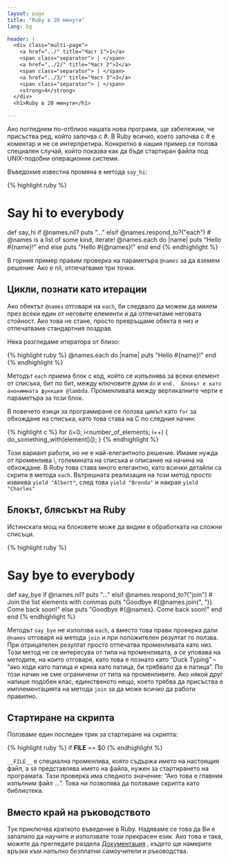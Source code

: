 ```yaml
---
layout: page
title: "Ruby в 20 минути"
lang: bg

header: |
  <div class="multi-page">
    <a href="../" title="Част 1">1</a>
    <span class="separator"> | </span>
    <a href="../2/" title="Част 2">2</a>
    <span class="separator"> | </span>
    <a href="../3/" title="Част 3">3</a>
    <span class="separator"> | </span>
    <strong>4</strong>
  </div>
  <h1>Ruby в 20 минути</h1>

---
```


Ако погледнем по-отблизо нашата нова програма, ще забележим, че
присъства ред, който започва с #. В Ruby всичко, което започва с # е
коментар и не се интерпретира. Конкретно в нашия пример се ползва
специален случай, който показва как да бъде стартиран файла под
UNIX-подобни операционни системи.

Въведохме известна промяна в метода `say_hi`\:

{% highlight ruby %}
# Say hi to everybody
def say_hi
  if @names.nil?
    puts "..."
  elsif @names.respond_to?("each")
    # @names is a list of some kind, iterate!
    @names.each do |name|
      puts "Hello #{name}!"
    end
  else
    puts "Hello #{@names}!"
  end
end
{% endhighlight %}

В горния пример правим проверка на параметъра `@names` за да вземем
решение. Ако е nil, отпечатваме три точки.

## Цикли, познати като итерации

Ако обектът `@names` отговаря на `each`, би следвало да можем да минем
през всеки един от неговите елементи и да отпечатаме неговата стойност.
Ако това не стане, просто превръщаме обекта в низ и отпечатваме
стандартния поздрав.

Нека разгледаме итератора от близо:

{% highlight ruby %}
@names.each do |name|
  puts "Hello #{name}!"
end
{% endhighlight %}

Методът `each` приема блок с код, който се изпълнява за всеки елемент от
списъка, бит по бит, между ключовите думи `do` и `end.  Блокът е като
анонимната функция @lambda`. Променливата между вертикалните черти е
параметъра за този блок.

В повечето езици за програмиране се ползва цикъл като `for` за обхождане
на списъка, като това става на C по следния начин:

{% highlight c %}
for (i=0; i<number_of_elements; i++)
{
  do_something_with(element[i]);
}
{% endhighlight %}

Този вариант работи, но не е най-елегантното решение. Имаме нужда от
променлива i, големината на списъка и описание на начина на обхождане. В
Ruby това става много елегантно, като всички детайли са скрити в метода
`each`. Вътрешната реализация на този метод просто извиква `yield
"Albert"`, след това `yield "Brenda"` и накрая `yield "Charles"`

## Блокът, блясъкът на Ruby

Истинската мощ на блоковете може да видим в обработката на сложни
списъци.

{% highlight ruby %}
# Say bye to everybody
def say_bye
  if @names.nil?
    puts "..."
  elsif @names.respond_to?("join")
    # Join the list elements with commas
    puts "Goodbye #{@names.join(", ")}.  Come back soon!"
  else
    puts "Goodbye #{@names}.  Come back soon!"
  end
end
{% endhighlight %}

Методът `say_bye` не използва `each`, а вместо това прави проверка дали
`@names` отговаря на метода `join` и при положителен резултат го ползва.
При отрицателен резултат просто отпечатва променливата като низ. Този
метод не се интересува от типа на променливата, а се уповава на
методите, на които отговаря, като това е познато като “Duck Typing” –
“ако ходи като патица и кряка като патица, би трябвало да е патица”. По
този начин не сме ограничени от типа на променливите. Ако някой друг
напише подобен клас, единственото нещо, което трябва да присъства е
имплементацията на метода `join` за да може всичко да работи правилно.

## Стартиране на скрипта

Ползваме един последен трик за стартиране на скрипта:

{% highlight ruby %}
if __FILE__ == $0
{% endhighlight %}

`__FILE__` е специална променлива, която съдържа името на настоящия
файл, а `$0` представлява името на файла, нужен за стартирането на
програмата. Тази проверка има следното значение: “Ако това е главния
изпълним файл ...”. Това ни позволява да ползваме скрипта като
библиотека.

## Вместо край на ръководството

Тук приключва краткото въведение в Ruby. Надяваме се това да Ви е
запалило да научите и използвате този прекрасен език. Ако това е така,
можете да прегледате раздела [Документация](/bg/documentation/) , където
ще намерите връзки към напълно безплатни самоучители и ръководства.

